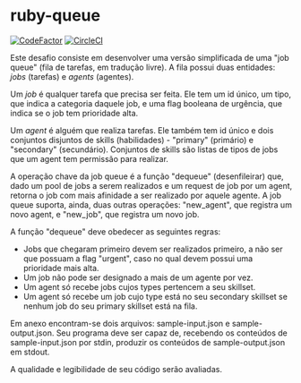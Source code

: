 # ruby-queue

[![CodeFactor](https://www.codefactor.io/repository/github/abmbispo/ruby-queue/badge/master)](https://www.codefactor.io/repository/github/abmbispo/ruby-queue/overview/master)
[![CircleCI](https://circleci.com/gh/abmBispo/ruby-queue.svg?style=svg)](https://circleci.com/gh/abmBispo/ruby-queue)

Este desafio consiste em desenvolver uma versão simplificada de uma "job queue" (fila de tarefas, em tradução livre).
A fila possui duas entidades: *jobs* (tarefas) e *agents* (agentes).

Um *job* é qualquer tarefa que precisa ser feita. Ele tem um id único, um tipo, que indica a categoria daquele job,
e uma flag booleana de urgência, que indica se o job tem prioridade alta.

Um *agent* é alguém que realiza tarefas. Ele também tem id único e dois conjuntos disjuntos de skills (habilidades) -
"primary" (primário) e "secondary" (secundário). Conjuntos de skills são listas de tipos de jobs que um agent tem permissão para realizar.

A operação chave da job queue é a função "dequeue" (desenfileirar) que, dado um pool de jobs a serem realizados
e um request de job por um agent, retorna o job com mais afinidade a ser realizado por aquele agente. A job queue
suporta, ainda, duas outras operações: "new_agent", que registra um novo agent, e "new_job", que registra um novo
job.

A função "dequeue" deve obedecer as seguintes regras:
- Jobs que chegaram primeiro devem ser realizados primeiro, a não ser que possuam a flag "urgent", caso no qual
  devem possui uma prioridade mais alta.
- Um job não pode ser designado a mais de um agente por vez.
- Um agent só recebe jobs cujos types pertencem a seu skillset.
- Um agent só recebe um job cujo type está no seu secondary skillset se nenhum job do seu primary skillset está
  na fila.

Em anexo encontram-se dois arquivos: sample-input.json e sample-output.json. Seu programa deve ser capaz
de, recebendo os conteúdos de sample-input.json por stdin, produzir os conteúdos de sample-output.json
em stdout.

A qualidade e legibilidade de seu código serão avaliadas.
